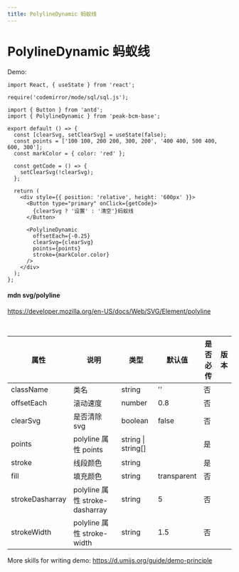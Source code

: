 ```yaml
---
title: PolylineDynamic 蚂蚁线
---
```


# PolylineDynamic 蚂蚁线

Demo:

```tsx
import React, { useState } from 'react';

require('codemirror/mode/sql/sql.js');

import { Button } from 'antd';
import { PolylineDynamic } from 'peak-bcm-base';

export default () => {
  const [clearSvg, setClearSvg] = useState(false);
  const points = ['100 100, 200 200, 300, 200', '400 400, 500 400, 600, 300'];
  const markColor = { color: 'red' };

  const getCode = () => {
    setClearSvg(!clearSvg);
  };

  return (
    <div style={{ position: 'relative', height: '600px' }}>
      <Button type="primary" onClick={getCode}>
        {clearSvg ? '设置' : '清空'}蚂蚁线
      </Button>

      <PolylineDynamic
        offsetEach={-0.25}
        clearSvg={clearSvg}
        points={points}
        stroke={markColor.color}
      />
    </div>
  );
};
```

#### mdn svg/polyline

https://developer.mozilla.org/en-US/docs/Web/SVG/Element/polyline

<br />

| 属性            | 说明                           | 类型               | 默认值      | 是否必传 | 版本 |
| --------------- | ------------------------------ | ------------------ | ----------- | -------- | ---- |
| className       | 类名                           | string             | ''          | 否       |      |
| offsetEach      | 滚动速度                       | number             | 0.8         | 否       |      |
| clearSvg        | 是否清除 svg                   | boolean            | false       | 否       |      |
| points          | polyline 属性 points           | string \| string[] |             | 是       |      |
| stroke          | 线段颜色                       | string             |             | 是       |      |
| fill            | 填充颜色                       | string             | transparent | 否       |      |
| strokeDasharray | polyline 属性 stroke-dasharray | string             | 5           | 否       |      |
| strokeWidth     | polyline 属性 stroke-width     | string             | 1.5         | 否       |      |

More skills for writing demo: https://d.umijs.org/guide/demo-principle
